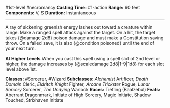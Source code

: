 #1st-level #necromancy
**Casting Time:** #1-action
**Range:** 60 feet
**Components:** V, S
**Duration:** Instantaneous

---

A ray of sickening greenish energy lashes out toward a creature within range. Make a ranged spell attack against the target. On a hit, the target takes {@damage 2d8} poison damage and must make a Constitution saving throw. On a failed save, it is also {@condition poisoned} until the end of your next turn.

**At Higher Levels**
When you cast this spell using a spell slot of 2nd level or higher, the damage increases by {@scaledamage 2d8|1-9|1d8} for each slot level above 1st.

**Classes:** #Sorcerer, #Wizard
**Subclasses:** *Alchemist* Artificer, *Death Domain* Cleric, *Eldritch Knight* Fighter, *Arcane Trickster* Rogue, *Lunar Sorcery* Sorcerer, *The Undying* Warlock
**Races:** Tiefling (Baalzebul)
**Feats:** Aberrant Dragonmark, Initiate of High Sorcery, Magic Initiate, Shadow Touched, Strixhaven Initiate
